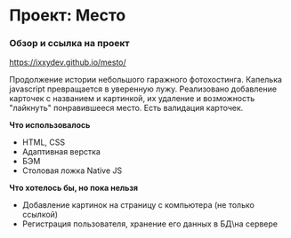 # Проект: Место

### Обзор и ссылка на проект

https://ixxydev.github.io/mesto/ 

Продолжение истории небольшого гаражного фотохостинга. Капелька javascript превращается в уверенную лужу. Реализовано добавление карточек с названием и картинкой, их удаление и возможность "лайкнуть" понравившееся место. Есть валидация карточек.


**Что использовалось**

* HTML, CSS
* Адаптивная верстка
* БЭМ
* Столовая ложка Native JS


**Что хотелось бы, но пока нельзя**

* Добавление картинок на страницу с компьютера (не только ссылкой)
* Регистрация пользователя, хранение его данных в БД\на сервере
